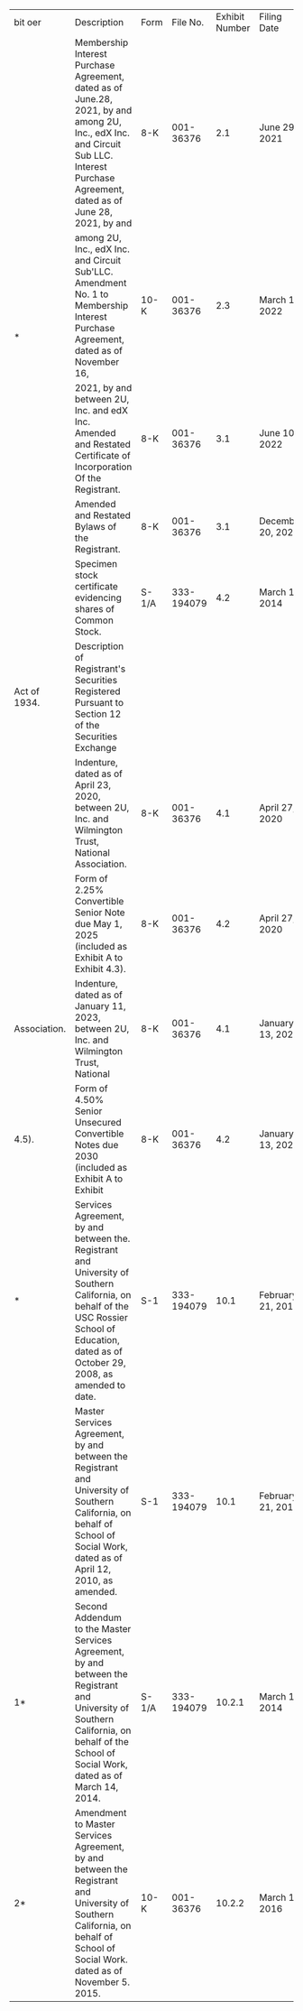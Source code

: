 <table><tr><td>bit oer</td><td>Description</td><td>Form</td><td>File No.</td><td>Exhibit Number</td><td>Filing Date</td><td>Filed/Furnished Herewith</td></tr><tr><td rowspan="5">*</td><td>Membership Interest Purchase Agreement, dated as of June.28, 2021, by and among 2U, Inc., edX Inc. and Circuit Sub LLC. Interest Purchase Agreement, dated as of June 28, 2021, by and</td><td>8-K</td><td>001-36376</td><td>2.1</td><td>June 29, 2021</td><td></td></tr><tr><td>among 2U, Inc., edX Inc. and Circuit Sub&#x27;LLC. Amendment No. 1 to Membership Interest Purchase Agreement, dated as of November 16,</td><td>10-K</td><td>001-36376</td><td>2.3</td><td>March 1, 2022</td><td></td></tr><tr><td>2021, by and between 2U, Inc. and edX Inc. Amended and Restated Certificate of Incorporation Of the Registrant.</td><td>8-K</td><td>001-36376</td><td>3.1</td><td>June 10, 2022</td><td></td></tr><tr><td>Amended and Restated Bylaws of the Registrant.</td><td>8-K</td><td>001-36376</td><td>3.1</td><td>December 20, 2022</td><td></td></tr><tr><td>Specimen stock certificate evidencing shares of Common Stock.</td><td>S-1/A</td><td>333-194079</td><td>4.2</td><td> March 17, 2014</td><td></td></tr><tr><td>Act of 1934.</td><td>Description of Registrant&#x27;s Securities Registered Pursuant to Section 12 of the Securities Exchange</td><td></td><td></td><td></td><td></td><td>x</td></tr><tr><td></td><td>Indenture, dated as of April 23, 2020, between 2U, Inc. and Wilmington Trust, National Association.</td><td>8-K</td><td>001-36376</td><td>4.1</td><td>April 27, 2020</td><td></td></tr><tr><td></td><td>Form of 2.25% Convertible Senior Note due May 1, 2025 (included as Exhibit A to Exhibit 4.3).</td><td>8-K</td><td>001-36376</td><td>4.2</td><td>April 27, 2020</td><td></td></tr><tr><td>Association.</td><td>Indenture, dated as of January 11, 2023, between 2U, Inc. and Wilmington Trust, National</td><td>8-K</td><td>001-36376</td><td>4.1</td><td> January 13, 2023</td><td></td></tr><tr><td>4.5).</td><td>Form of 4.50% Senior Unsecured Convertible Notes due 2030 (included as Exhibit A to Exhibit</td><td>8-K</td><td>001-36376</td><td>4.2</td><td>January 13, 2023</td><td></td></tr><tr><td>*</td><td>Services Agreement, by and between the. Registrant and University of Southern California, on behalf of the USC Rossier School of Education, dated as of October 29, 2008, as amended to date.</td><td>S-1</td><td>333-194079</td><td>10.1</td><td>February 21, 2014</td><td></td></tr><tr><td></td><td>Master Services Agreement, by and between the Registrant and University of Southern California, on behalf of School of Social Work, dated as of April 12, 2010, as amended.</td><td>S-1</td><td>333-194079</td><td>10.1</td><td>February 21, 2014</td><td></td></tr><tr><td>1*</td><td>Second Addendum to the Master Services Agreement, by and between the Registrant and University of Southern California, on behalf of the School of Social Work, dated as of March 14, 2014.</td><td>S-1/A</td><td>333-194079</td><td>10.2.1</td><td>March 17, 2014</td><td></td></tr><tr><td>2*</td><td>Amendment to Master Services Agreement, by and between the Registrant and University of Southern California, on behalf of School of Social Work. dated as of November 5. 2015.</td><td>10-K</td><td>001-36376</td><td>10.2.2</td><td>March 10, 2016</td><td></td></tr></table>